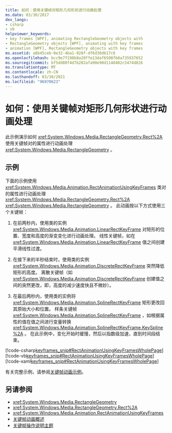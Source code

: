 ```yaml
---
title: 如何：使用关键帧对矩形几何形状进行动画处理
ms.date: 03/30/2017
dev_langs:
- csharp
- vb
helpviewer_keywords:
- key frames [WPF], animating RectangleGeometry objects with
- RectangleGeometry objects [WPF], animating with key frames
- animation [WPF], RectangleGeometry objects with key frames
ms.assetid: a8b45ceb-0e32-4ba1-928f-df6d30db17c6
ms.openlocfilehash: bcc9e7f198b8a20ffe13daf6508fb8a735937652
ms.sourcegitcommit: bf5dd80f4d7b202afa90e90d1148402c5474d826
ms.translationtype: MT
ms.contentlocale: zh-CN
ms.lasthandoff: 03/30/2021
ms.locfileid: "96970623"
---
```

# <a name="how-to-animate-a-rectangle-geometry-by-using-key-frames"></a>如何：使用关键帧对矩形几何形状进行动画处理
此示例演示如何 <xref:System.Windows.Media.RectangleGeometry.Rect%2A> 使用关键帧对的属性进行动画处理 <xref:System.Windows.Media.RectangleGeometry> 。  
  
## <a name="example"></a>示例  
 下面的示例使用 <xref:System.Windows.Media.Animation.RectAnimationUsingKeyFrames> 类对的属性进行动画处理 <xref:System.Windows.Media.RectangleGeometry.Rect%2A> <xref:System.Windows.Media.RectangleGeometry> 。 此动画按以下方式使用三个关键帧：  
  
1. 在前两秒内，使用类的实例 <xref:System.Windows.Media.Animation.LinearRectKeyFrame> 对矩形的位置、宽度和高度的渐变变化进行动画处理。 线性关键帧，如在 <xref:System.Windows.Media.Animation.LinearRectKeyFrame> 值之间创建平滑线性过渡。  
  
2. 在接下来的半秒结束时，使用类的实例 <xref:System.Windows.Media.Animation.DiscreteRectKeyFrame> 突然降低矩形的高度。 离散关键帧（如 <xref:System.Windows.Media.Animation.DiscreteRectKeyFrame> 创建值之间的突然更改，即，高度的减少速度快且不微妙）。  
  
3. 在最后两秒内，使用类的实例将 <xref:System.Windows.Media.Animation.SplineRectKeyFrame> 矩形更改回其原始大小和位置。 样条关键帧 <xref:System.Windows.Media.Animation.SplineRectKeyFrame> ，如根据属性的值在值之间进行变量转换 <xref:System.Windows.Media.Animation.SplineRectKeyFrame.KeySpline%2A> 。 在此示例中，变化开始时缓慢，然后以指数级加速，直到时间段结束。  
  
 [!code-csharp[keyframes_snip#RectAnimationUsingKeyFramesWholePage](~/samples/snippets/csharp/VS_Snippets_Wpf/keyframes_snip/CSharp/RectAnimationUsingKeyFramesExample.cs#rectanimationusingkeyframeswholepage)]
 [!code-vb[keyframes_snip#RectAnimationUsingKeyFramesWholePage](~/samples/snippets/visualbasic/VS_Snippets_Wpf/keyframes_snip/visualbasic/rectanimationusingkeyframesexample.vb#rectanimationusingkeyframeswholepage)]
 [!code-xaml[keyframes_snip#RectAnimationUsingKeyFramesWholePage](~/samples/snippets/xaml/VS_Snippets_Wpf/keyframes_snip/XAML/RectAnimationUsingKeyFramesExample.xaml#rectanimationusingkeyframeswholepage)]  
  
 有关完整示例，请参阅[关键帧动画示例](https://github.com/microsoft/WPF-Samples/tree/master/Animation/KeyFrameAnimation)。  
  
## <a name="see-also"></a>另请参阅

- <xref:System.Windows.Media.RectangleGeometry>
- <xref:System.Windows.Media.RectangleGeometry.Rect%2A>
- <xref:System.Windows.Media.Animation.RectAnimationUsingKeyFrames>
- [关键帧动画概述](key-frame-animations-overview.md)
- [关键帧操作说明主题](key-frame-animation-how-to-topics.md)
